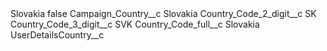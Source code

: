 <?xml version="1.0" encoding="UTF-8"?>
<CustomMetadata xmlns="http://soap.sforce.com/2006/04/metadata" xmlns:xsi="http://www.w3.org/2001/XMLSchema-instance" xmlns:xsd="http://www.w3.org/2001/XMLSchema">
    <label>Slovakia</label>
    <protected>false</protected>
    <values>
        <field>Campaign_Country__c</field>
        <value xsi:type="xsd:string">Slovakia</value>
    </values>
    <values>
        <field>Country_Code_2_digit__c</field>
        <value xsi:type="xsd:string">SK</value>
    </values>
    <values>
        <field>Country_Code_3_digit__c</field>
        <value xsi:type="xsd:string">SVK</value>
    </values>
    <values>
        <field>Country_Code_full__c</field>
        <value xsi:type="xsd:string">Slovakia</value>
    </values>
    <values>
        <field>UserDetailsCountry__c</field>
        <value xsi:nil="true"/>
    </values>
</CustomMetadata>
